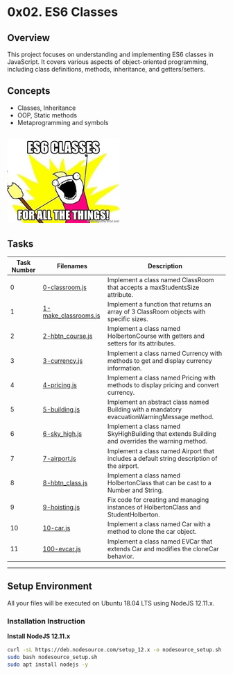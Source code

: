 # 0x02. ES6 Classes

## Overview
This project focuses on understanding and implementing ES6 classes in JavaScript. It covers various aspects of object-oriented programming, including class definitions, methods, inheritance, and getters/setters.

## Concepts
- Classes, Inheritance
- OOP, Static methods
- Metaprogramming and symbols  

!['ES6 classes - For all the things'](ES6-classes.jpeg)
---
## Tasks

| Task Number | Filenames               | Description                                                                                   |
|-------------|-------------------------|-----------------------------------------------------------------------------------------------|
| 0           | [0-classroom.js](0-classroom.js)         | Implement a class named ClassRoom that accepts a maxStudentsSize attribute.                   |
| 1           | [1-make_classrooms.js](1-make_classrooms.js) | Implement a function that returns an array of 3 ClassRoom objects with specific sizes.        |
| 2           | [2-hbtn_course.js](2-hbtn_course.js)       | Implement a class named HolbertonCourse with getters and setters for its attributes.         |
| 3           | [3-currency.js](3-currency.js)             | Implement a class named Currency with methods to get and display currency information.       |
| 4           | [4-pricing.js](4-pricing.js)               | Implement a class named Pricing with methods to display pricing and convert currency.        |
| 5           | [5-building.js](5-building.js)             | Implement an abstract class named Building with a mandatory evacuationWarningMessage method.  |
| 6           | [6-sky_high.js](6-sky_high.js)             | Implement a class named SkyHighBuilding that extends Building and overrides the warning method. |
| 7           | [7-airport.js](7-airport.js)               | Implement a class named Airport that includes a default string description of the airport.   |
| 8           | [8-hbtn_class.js](8-hbtn_class.js)         | Implement a class named HolbertonClass that can be cast to a Number and String.             |
| 9           | [9-hoisting.js](9-hoisting.js)              | Fix code for creating and managing instances of HolbertonClass and StudentHolberton.        |
| 10          | [10-car.js](10-car.js)                      | Implement a class named Car with a method to clone the car object.                          |
| 11          | [100-evcar.js](100-evcar.js)                | Implement a class named EVCar that extends Car and modifies the cloneCar behavior.          |

---

## Setup Environment
All your files will be executed on Ubuntu 18.04 LTS using NodeJS 12.11.x.

### Installation Instruction
 **Install NodeJS 12.11.x**
   ```bash
   curl -sL https://deb.nodesource.com/setup_12.x -o nodesource_setup.sh
   sudo bash nodesource_setup.sh
   sudo apt install nodejs -y

